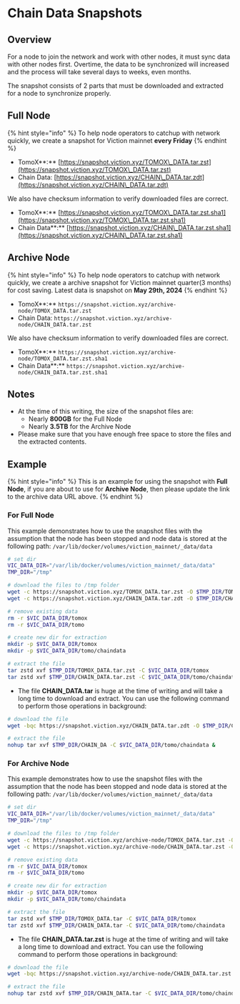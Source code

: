 # Chain Data Snapshots

## Overview

For a node to join the network and work with other nodes, it must sync data with other nodes first. Overtime, the data to be synchronized will increased and the process will take several days to weeks, even months.

The snapshot consists of 2 parts that must be downloaded and extracted for a node to synchronize properly.

## Full Node

{% hint style="info" %}
To help node operators to catchup with network quickly, we create a snapshot for Viction mainnet **every Friday**
{% endhint %}

* TomoX**:** [https://snapshot.viction.xyz/TOMOX\_DATA.tar.zst](https://snapshot.viction.xyz/TOMOX\_DATA.tar.zst)
* Chain Data: [https://snapshot.viction.xyz/CHAIN\_DATA.tar.zdt](https://snapshot.viction.xyz/CHAIN\_DATA.tar.zdt)

We also have checksum information to verify downloaded files are correct.

* TomoX**:** [https://snapshot.viction.xyz/TOMOX\_DATA.tar.zst.sha1](https://snapshot.viction.xyz/TOMOX\_DATA.tar.zst.sha1)
* Chain Data**:** [https://snapshot.viction.xyz/CHAIN\_DATA.tar.zst.sha1](https://snapshot.viction.xyz/CHAIN\_DATA.tar.zst.sha1)

## Archive Node

{% hint style="info" %}
To help node operators to catchup with network quickly, we create a  archive snapshot for Viction mainnet quarter(3 months) for cost saving. Latest data is snapshot on **May 29th, 2024**
{% endhint %}

* TomoX**:** `https://snapshot.viction.xyz/archive-node/TOMOX_DATA.tar.zst`
* Chain Data: `https://snapshot.viction.xyz/archive-node/CHAIN_DATA.tar.zst`

We also have checksum information to verify downloaded files are correct.

* TomoX**:** `https://snapshot.viction.xyz/archive-node/TOMOX_DATA.tar.zst.sha1`
* Chain Data**:** `https://snapshot.viction.xyz/archive-node/CHAIN_DATA.tar.zst.sha1`

## **Notes**

* At the time of this writing, the size of the snapshot files are:
  * Nearly **800GB** for the Full Node
  * Nearly **3.5TB** for the Archive Node
* Please make sure that you have enough free space to store the files and the extracted contents.

## Example

{% hint style="info" %}
This is an example for using the snapshot with **Full Node**, if you are about to use for **Archive Node**, then please update the link to the archive data URL above.
{% endhint %}



### For Full Node

This example demonstrates how to use the snapshot files with the assumption that the node has been stopped and node data is stored at the following path: `/var/lib/docker/volumes/viction_mainnet/_data/data`

```bash
# set dir
VIC_DATA_DIR="/var/lib/docker/volumes/viction_mainnet/_data/data"
TMP_DIR="/tmp"

# download the files to /tmp folder
wget -c https://snapshot.viction.xyz/TOMOX_DATA.tar.zst -O $TMP_DIR/TOMOX_DATA.tar
wget -c https://snapshot.viction.xyz/CHAIN_DATA.tar.zdt -O $TMP_DIR/CHAIN_DATA.tar

# remove existing data
rm -r $VIC_DATA_DIR/tomox
rm -r $VIC_DATA_DIR/tomo

# create new dir for extraction
mkdir -p $VIC_DATA_DIR/tomox
mkdir -p $VIC_DATA_DIR/tomo/chaindata

# extract the file
tar zstd xvf $TMP_DIR/TOMOX_DATA.tar.zst -C $VIC_DATA_DIR/tomox
tar zstd xvf $TMP_DIR/CHAIN_DATA.tar.zst -C $VIC_DATA_DIR/tomo/chaindata
```

* The file **CHAIN\_DATA.tar** is huge at the time of writing and will take a long time to download and extract. You can use the following command to perform those operations in background:

```bash
# download the file
wget -bqc https://snapshot.viction.xyz/CHAIN_DATA.tar.zdt -O $TMP_DIR/CHAIN_DATA.tar
```

```bash
# extract the file
nohup tar xvf $TMP_DIR/CHAIN_DA -C $VIC_DATA_DIR/tomo/chaindata &
```

### For Archive Node

This example demonstrates how to use the snapshot files with the assumption that the node has been stopped and node data is stored at the following path: `/var/lib/docker/volumes/viction_mainnet/_data/data`

```bash
# set dir
VIC_DATA_DIR="/var/lib/docker/volumes/viction_mainnet/_data/data"
TMP_DIR="/tmp"

# download the files to /tmp folder
wget -c https://snapshot.viction.xyz/archive-node/TOMOX_DATA.tar.zst -O $TMP_DIR/TOMOX_DATA.tar
wget -c https://snapshot.viction.xyz/archive-node/CHAIN_DATA.tar.zst -O $TMP_DIR/CHAIN_DATA.tar

# remove existing data
rm -r $VIC_DATA_DIR/tomox
rm -r $VIC_DATA_DIR/tomo

# create new dir for extraction
mkdir -p $VIC_DATA_DIR/tomox
mkdir -p $VIC_DATA_DIR/tomo/chaindata

# extract the file
tar zstd xvf $TMP_DIR/TOMOX_DATA.tar -C $VIC_DATA_DIR/tomox
tar zstd xvf $TMP_DIR/CHAIN_DATA.tar -C $VIC_DATA_DIR/tomo/chaindata
```

* The file **CHAIN\_DATA.tar.zst** is huge at the time of writing and will take a long time to download and extract. You can use the following command to perform those operations in background:

```bash
# download the file
wget -bqc https://snapshot.viction.xyz/archive-node/CHAIN_DATA.tar.zst -O $TMP_DIR/CHAIN_DATA.tar
```

```bash
# extract the file
nohup tar zstd xvf $TMP_DIR/CHAIN_DATA.tar -C $VIC_DATA_DIR/tomo/chaindata &
```
